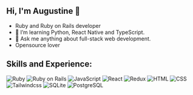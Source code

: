 ## Hi, I'm Augustine 👋

- Ruby and Ruby on Rails developer 
- 🌱 I’m learning Python, React Native and TypeScript.
- 💬 Ask me anything about full-stack web development.
- Opensource lover


<!--

![Top Langs](https://github-readme-stats.vercel.app/api/top-langs/?username=NanaYaw&layout=compact&langs_count=10&theme=tokyonight&count_private=true&show_icons=true)
-->
## Skills and Experience:
<p>
<img alt="Ruby" src="https://img.shields.io/badge/Ruby-CC342D?logo=ruby&logoColor=white&style=flat" />
<img alt="Ruby on Rails" src="https://img.shields.io/badge/Ruby on Rails-CC0000?logo=ruby-on-rails&logoColor=white&style=flat" />
<img alt="JavaScript" src="https://img.shields.io/badge/JavaScript-F7DF1E?logo=javascript&logoColor=white&style=flat" />
<img alt="React" src="https://img.shields.io/badge/React-61DAFB?logo=react&logoColor=white&style=flat" />
<img alt="Redux" src="https://img.shields.io/badge/Redux-764BC?logo=redux&logoColor=white&style=flat" />
<img alt="HTML" src="https://img.shields.io/badge/HTML-E34F26?logo=html5&logoColor=white&style=flat" />
<img alt="CSS" src="https://img.shields.io/badge/CSS-1572B6?logo=css3&logoColor=white&style=flat" />
<img alt="Tailwindcss" src="https://img.shields.io/badge/Tailwindcss-1572B6?logo=tailwindcss&logoColor=white&style=flat" />
<img alt="SQLite" src="https://img.shields.io/badge/SQLite-003B57?logo=sqlite&logoColor=white&style=flat" />
<img alt="PostgreSQL" src="https://img.shields.io/badge/PostgreSQL-4169E1?logo=postgresql&logoColor=white&style=flat" />
</p>



